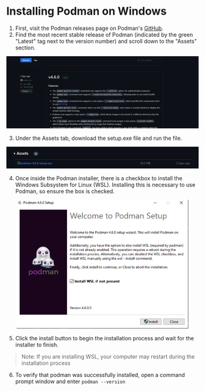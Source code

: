 # Installing Podman on Windows
1. First, visit the Podman releases page on Podman's [GitHub](https://github.com/containers/podman/releases).
2. Find the most recent stable release of Podman (indicated by the green "Latest" tag next to the version number) and scroll down to the "Assets" section.

<p align="center">
<img title="Podman GitHub" alt="Podman GitHub" src="images/podmanReleaseGitHub.png" width = "1100" height = auto>
</p>

3. Under the Assets tab, download the setup.exe file and run the file.

<p align="center">
<img title="Podman Win10 Installation" alt="Podman Win10 Installation" src="images/podmanInstallerDownload.png">
</p>

4. Once inside the Podman installer, there is a checkbox to install the Windows Subsystem for Linux (WSL). Installing this is necessary to use Podman, so ensure the box is checked.

<p align="center">
<img title="Podman Win10 Installation" alt="Podman Win10 Installation" src="images/podmanInstallationWindows.png" width = "450" height = auto>
</p>

5. Click the install button to begin the installation process and wait for the installer to finish.

>Note: If you are installing WSL, your computer may restart during the installation process

6. To verify that podman was successfully installed, open a command prompt window and enter `podman --version`

[//]: # (Podman usage is essentially the same as in Mac, so the instructions for that are in the Mac readme file)

